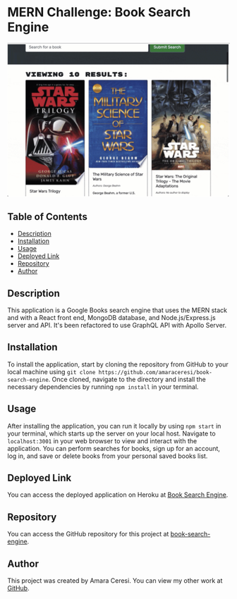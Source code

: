 # MERN Challenge: Book Search Engine

![screenshot](./screenshot.png)

## Table of Contents

- [Description](#description)
- [Installation](#installation)
- [Usage](#usage)
- [Deployed Link](#deployed-link)
- [Repository](#repository)
- [Author](#author)

## Description

This application is a Google Books search engine that uses the MERN stack and with a React front end, MongoDB database, and Node.js/Express.js server and API. It's been refactored to use GraphQL API with Apollo Server.

## Installation

To install the application, start by cloning the repository from GitHub to your local machine using `git clone https://github.com/amaraceresi/book-search-engine`. Once cloned, navigate to the directory and install the necessary dependencies by running `npm install` in your terminal.

## Usage

After installing the application, you can run it locally by using `npm start` in your terminal, which starts up the server on your local host. Navigate to `localhost:3001` in your web browser to view and interact with the application. You can perform searches for books, sign up for an account, log in, and save or delete books from your personal saved books list.

## Deployed Link

You can access the deployed application on Heroku at [Book Search Engine](https://[Heroku_app_link]).

## Repository

You can access the GitHub repository for this project at [book-search-engine](https://github.com/amaraceresi/book-search-engine).

## Author

This project was created by Amara Ceresi. You can view my other work at [GitHub](https://github.com/amaraceresi).


